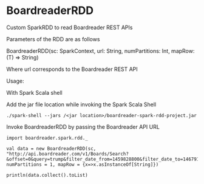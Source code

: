 # BoardreaderRDD
Custom SparkRDD to read Boardreader REST APIs


Parameters of the  RDD are as follows

BoardreaderRDD(sc: SparkContext, url: String,   numPartitions: Int,  mapRow: (T) => String)

Where url corresponds to the Boardreader REST API


Usage:

With Spark Scala shell

Add the jar file location while invoking the Spark Scala Shell

	./spark-shell --jars /<jar location>/boardreader-spark-rdd-project.jar

Invoke BoardreaderRDD by passing the Boardreader API URL


	import boardreader.spark.rdd._

	val data = new BoardreaderRDD(sc, "http://api.boardreader.com/v1/Boards/Search?&offset=0&query=trump&filter_date_from=1459828800&filter_date_to=1467911528&sort_mode=default&filter_language=English&body=snippet&key=boardreaderkey&rt=json",  numPartitions = 1, mapRow = {x=>x.asInstanceOf[String]})

	println(data.collect().toList)

